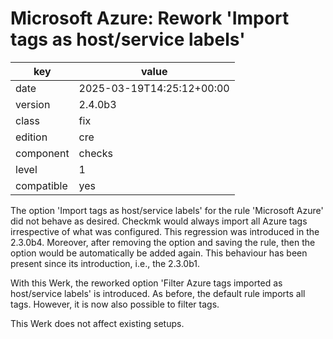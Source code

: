 [//]: # (werk v2)
# Microsoft Azure: Rework 'Import tags as host/service labels'

key        | value
---------- | ---
date       | 2025-03-19T14:25:12+00:00
version    | 2.4.0b3
class      | fix
edition    | cre
component  | checks
level      | 1
compatible | yes

The option 'Import tags as host/service labels' for the rule 'Microsoft Azure' did not behave as desired.
Checkmk would always import all Azure tags irrespective of what was configured.
This regression was introduced in the 2.3.0b4.
Moreover, after removing the option and saving the rule, then the option would be automatically be added again.
This behaviour has been present since its introduction, i.e., the 2.3.0b1.

With this Werk, the reworked option 'Filter Azure tags imported as host/service labels' is introduced.
As before, the default rule imports all tags.
However, it is now also possible to filter tags.

This Werk does not affect existing setups.
